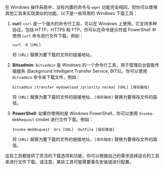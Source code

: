 在 Windows 操作系统中，没有内置的命令与 `wget` 功能完全相同，但你可以使用其他工具来实现类似的功能。以下是一些常用的 Windows 下载工具：

1. **curl**: `curl` 是一个强大的命令行工具，可以在 Windows 上使用。它支持多种协议，包括 HTTP、HTTPS 和 FTP。你可以在命令提示符或 PowerShell 中使用 `curl` 命令进行文件下载，例如：
   ```
   curl -O [URL]
   ```
   将 `[URL]` 替换为要下载的文件的链接地址。

2. **Bitsadmin**: `Bitsadmin` 是 Windows 的一个命令行工具，用于管理后台智能传输服务 (Background Intelligent Transfer Service, BITS)。你可以使用 `Bitsadmin` 命令来下载文件，例如：
   ```
   bitsadmin /transfer mydownload /priority normal [URL] [保存路径]
   ```
   将 `[URL]` 替换为要下载的文件的链接地址，`[保存路径]` 替换为要保存文件的路径。

3. **PowerShell**: 如果你使用的是 Windows PowerShell，你可以使用 `Invoke-WebRequest` cmdlet 进行文件下载。例如：
   ```
   Invoke-WebRequest -Uri [URL] -OutFile [保存路径]
   ```
   将 `[URL]` 替换为要下载的文件的链接地址，`[保存路径]` 替换为要保存文件的路径。

这些工具都提供了灵活的下载选项和功能，你可以根据自己的需求选择适合的工具来进行文件下载。请注意，某些工具可能需要事先安装或进行配置。
